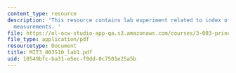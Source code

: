 ```yaml
---
content_type: resource
description: 'This resource contains lab experiment related to index of refraction
  measurements. '
file: https://ol-ocw-studio-app-qa.s3.amazonaws.com/courses/3-003-principles-of-engineering-practice-spring-2010/10549bfcba31e5ecf9dd0c7501e25a5b_MIT3_003S10_lab1.pdf
file_type: application/pdf
resourcetype: Document
title: MIT3_003S10_lab1.pdf
uid: 10549bfc-ba31-e5ec-f9dd-0c7501e25a5b
---
```

